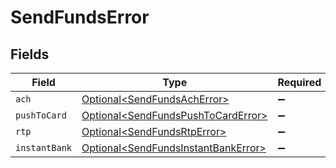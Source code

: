 # SendFundsError


## Fields

| Field                                                                                        | Type                                                                                         | Required                                                                                     | Description                                                                                  |
| -------------------------------------------------------------------------------------------- | -------------------------------------------------------------------------------------------- | -------------------------------------------------------------------------------------------- | -------------------------------------------------------------------------------------------- |
| `ach`                                                                                        | [Optional\<SendFundsAchError>](../../models/components/SendFundsAchError.md)                 | :heavy_minus_sign:                                                                           | N/A                                                                                          |
| `pushToCard`                                                                                 | [Optional\<SendFundsPushToCardError>](../../models/components/SendFundsPushToCardError.md)   | :heavy_minus_sign:                                                                           | N/A                                                                                          |
| `rtp`                                                                                        | [Optional\<SendFundsRtpError>](../../models/components/SendFundsRtpError.md)                 | :heavy_minus_sign:                                                                           | N/A                                                                                          |
| `instantBank`                                                                                | [Optional\<SendFundsInstantBankError>](../../models/components/SendFundsInstantBankError.md) | :heavy_minus_sign:                                                                           | N/A                                                                                          |